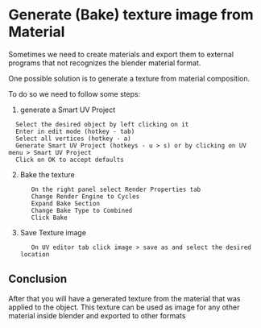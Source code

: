 # Generate (Bake) texture image from Material

Sometimes we need to create materials and export them to external programs that not recognizes the blender material format.

One possible solution is to generate a texture from material composition.

To do so we need to follow some steps:

1) generate a Smart UV Project
  ```
    Select the desired object by left clicking on it
    Enter in edit mode (hotkey - tab)
    Select all vertices (hotkey - a)
    Generate Smart UV Project (hotkeys - u > s) or by clicking on UV menu > Smart UV Project
    Click on OK to accept defaults
  ```

2) Bake the texture
   ```
      On the right panel select Render Properties tab
      Change Render Engine to Cycles
      Expand Bake Section
      Change Bake Type to Combined
      Click Bake
   ```

3) Save Texture image
   ```
      On UV editor tab click image > save as and select the desired location
   ```

## Conclusion
After that you will have a generated texture from the material that was applied to the object.
This texture can be used as image for any other material inside blender and exported to other formats